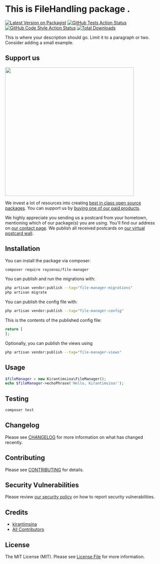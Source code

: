 # This is FileHandling package .

[![Latest Version on Packagist](https://img.shields.io/packagist/v/rayzenai/file-manager.svg?style=flat-square)](https://packagist.org/packages/rayzenai/file-manager)
[![GitHub Tests Action Status](https://img.shields.io/github/actions/workflow/status/rayzenai/file-manager/run-tests.yml?branch=main&label=tests&style=flat-square)](https://github.com/rayzenai/file-manager/actions?query=workflow%3Arun-tests+branch%3Amain)
[![GitHub Code Style Action Status](https://img.shields.io/github/actions/workflow/status/rayzenai/file-manager/fix-php-code-style-issues.yml?branch=main&label=code%20style&style=flat-square)](https://github.com/rayzenai/file-manager/actions?query=workflow%3A"Fix+PHP+code+style+issues"+branch%3Amain)
[![Total Downloads](https://img.shields.io/packagist/dt/rayzenai/file-manager.svg?style=flat-square)](https://packagist.org/packages/rayzenai/file-manager)

This is where your description should go. Limit it to a paragraph or two. Consider adding a small example.

## Support us

[<img src="https://github-ads.s3.eu-central-1.amazonaws.com/file-manager.jpg?t=1" width="419px" />](https://spatie.be/github-ad-click/file-manager)

We invest a lot of resources into creating [best in class open source packages](https://spatie.be/open-source). You can support us by [buying one of our paid products](https://spatie.be/open-source/support-us).

We highly appreciate you sending us a postcard from your hometown, mentioning which of our package(s) you are using. You'll find our address on [our contact page](https://spatie.be/about-us). We publish all received postcards on [our virtual postcard wall](https://spatie.be/open-source/postcards).

## Installation

You can install the package via composer:

```bash
composer require rayzenai/file-manager
```

You can publish and run the migrations with:

```bash
php artisan vendor:publish --tag="file-manager-migrations"
php artisan migrate
```

You can publish the config file with:

```bash
php artisan vendor:publish --tag="file-manager-config"
```

This is the contents of the published config file:

```php
return [
];
```

Optionally, you can publish the views using

```bash
php artisan vendor:publish --tag="file-manager-views"
```

## Usage

```php
$fileManager = new Kirantimsina\FileManager();
echo $fileManager->echoPhrase('Hello, Kirantimsina!');
```

## Testing

```bash
composer test
```

## Changelog

Please see [CHANGELOG](CHANGELOG.md) for more information on what has changed recently.

## Contributing

Please see [CONTRIBUTING](CONTRIBUTING.md) for details.

## Security Vulnerabilities

Please review [our security policy](../../security/policy) on how to report security vulnerabilities.

## Credits

- [kirantimsina](https://github.com/rayzenai)
- [All Contributors](../../contributors)

## License

The MIT License (MIT). Please see [License File](LICENSE.md) for more information.
